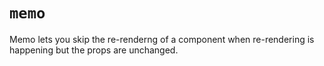 # `memo`

Memo lets you skip the re-renderng of a component when re-rendering is happening but the props are unchanged. 